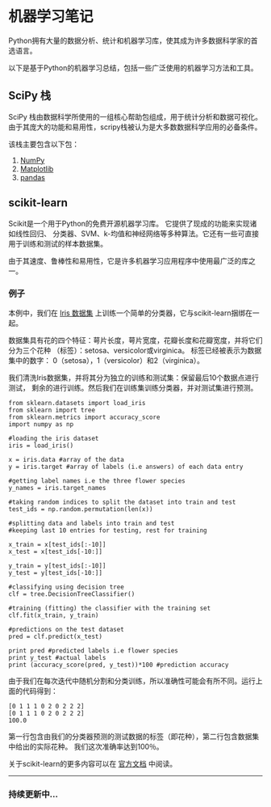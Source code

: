 # 机器学习笔记
Python拥有大量的数据分析、统计和机器学习库，使其成为许多数据科学家的首选语言。

以下是基于Python的机器学习总结，包括一些广泛使用的机器学习方法和工具。

## SciPy 栈

SciPy 栈由数据科学所使用的一组核心帮助包组成，用于统计分析和数据可视化。 由于其庞大的功能和易用性，scripy栈被认为是大多数数据科学应用的必备条件。

该栈主要包含以下包：

1. [NumPy](http://www.numpy.org/)
2. [Matplotlib](http://matplotlib.org/)
3. [pandas](http://pandas.pydata.org/)

## scikit-learn

Scikit是一个用于Python的免费开源机器学习库。 它提供了现成的功能来实现诸如线性回归、 分类器、SVM、k-均值和神经网络等多种算法。它还有一些可直接用于训练和测试的样本数据集。

由于其速度、鲁棒性和易用性，它是许多机器学习应用程序中使用最广泛的库之一。

### 例子

本例中，我们在 [Iris 数据集](http://en.wikipedia.org/wiki/Iris_flower_data_set) 上训练一个简单的分类器，它与scikit-learn捆绑在一起。

数据集具有花的四个特征：萼片长度，萼片宽度，花瓣长度和花瓣宽度，并将它们分为三个花种 （标签）：setosa、versicolor或virginica。 标签已经被表示为数据集中的数字： 0（setosa），1（versicolor）和2（virginica）。

我们清洗Iris数据集，并将其分为独立的训练和测试集：保留最后10个数据点进行测试， 剩余的进行训练。然后我们在训练集训练分类器，并对测试集进行预测。

```
from sklearn.datasets import load_iris
from sklearn import tree
from sklearn.metrics import accuracy_score
import numpy as np

#loading the iris dataset
iris = load_iris()

x = iris.data #array of the data
y = iris.target #array of labels (i.e answers) of each data entry

#getting label names i.e the three flower species
y_names = iris.target_names

#taking random indices to split the dataset into train and test
test_ids = np.random.permutation(len(x))

#splitting data and labels into train and test
#keeping last 10 entries for testing, rest for training

x_train = x[test_ids[:-10]]
x_test = x[test_ids[-10:]]

y_train = y[test_ids[:-10]]
y_test = y[test_ids[-10:]]

#classifying using decision tree
clf = tree.DecisionTreeClassifier()

#training (fitting) the classifier with the training set
clf.fit(x_train, y_train)

#predictions on the test dataset
pred = clf.predict(x_test)

print pred #predicted labels i.e flower species
print y_test #actual labels
print (accuracy_score(pred, y_test))*100 #prediction accuracy
```

由于我们在每次迭代中随机分割和分类训练，所以准确性可能会有所不同。运行上面的代码得到：

```
[0 1 1 1 0 2 0 2 2 2]
[0 1 1 1 0 2 0 2 2 2]
100.0
```

第一行包含由我们的分类器预测的测试数据的标签（即花种），第二行包含数据集中给出的实际花种。 我们这次准确率达到100％。

关于scikit-learn的更多内容可以在 [官方文档](http://scikit-learn.org/stable/user_guide.html) 中阅读。

------

### 持续更新中...

